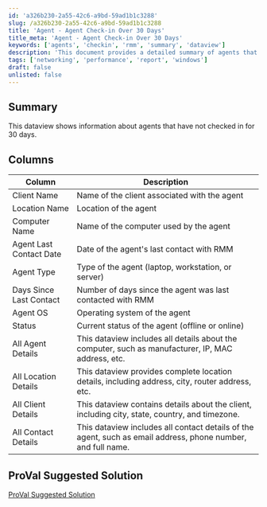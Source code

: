 ```yaml
---
id: 'a326b230-2a55-42c6-a9bd-59ad1b1c3288'
slug: /a326b230-2a55-42c6-a9bd-59ad1b1c3288
title: 'Agent - Agent Check-in Over 30 Days'
title_meta: 'Agent - Agent Check-in Over 30 Days'
keywords: ['agents', 'checkin', 'rmm', 'summary', 'dataview']
description: 'This document provides a detailed summary of agents that have not checked in for 30 days, including their status, last contact date, and additional details about the client and location.'
tags: ['networking', 'performance', 'report', 'windows']
draft: false
unlisted: false
---
```


## Summary

This dataview shows information about agents that have not checked in for 30 days.

## Columns

| Column                   | Description                                                                                  |
|-------------------------|----------------------------------------------------------------------------------------------|
| Client Name             | Name of the client associated with the agent                                                 |
| Location Name           | Location of the agent                                                                        |
| Computer Name           | Name of the computer used by the agent                                                      |
| Agent Last Contact Date  | Date of the agent's last contact with RMM                                                  |
| Agent Type              | Type of the agent (laptop, workstation, or server)                                          |
| Days Since Last Contact  | Number of days since the agent was last contacted with RMM                                 |
| Agent OS                | Operating system of the agent                                                                |
| Status                  | Current status of the agent (offline or online)                                             |
| All Agent Details       | This dataview includes all details about the computer, such as manufacturer, IP, MAC address, etc. |
| All Location Details    | This dataview provides complete location details, including address, city, router address, etc. |
| All Client Details      | This dataview contains details about the client, including city, state, country, and timezone. |
| All Contact Details     | This dataview includes all contact details of the agent, such as email address, phone number, and full name. |

## ProVal Suggested Solution

[ProVal Suggested Solution](<../../solutions/OfflineBroken Agents.md>)


